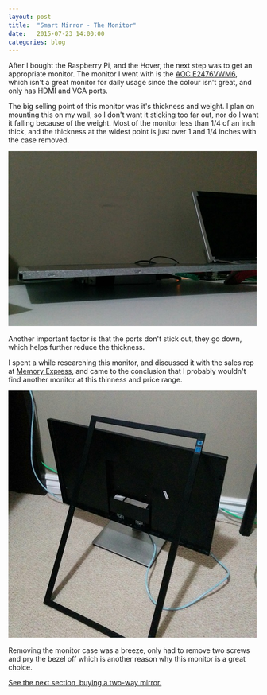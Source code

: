 ```yaml
---
layout: post
title:  "Smart Mirror - The Monitor"
date:   2015-07-23 14:00:00
categories: blog
---
```

After I bought the Raspberry Pi, and the Hover, the next step was to get an
appropriate monitor. The monitor I went with is the
[AOC E2476VWM6](http://www.memoryexpress.com/Products/MX54712), which isn't a
great monitor for daily usage since the colour isn't great, and only has HDMI
and VGA ports.

The big selling point of this monitor was it's thickness and weight. I plan on
mounting this on my wall, so I don't want it sticking too far out, nor do I
want it falling because of the weight. Most of the monitor less than 1/4 of an
inch thick, and the thickness at the widest point is just over 1 and 1/4 inches
with the case removed.

![](/img/20150724/thin.jpg)

Another important factor is that the ports don't stick out, they go down, which
helps further reduce the thickness.

I spent a while researching this monitor, and discussed it with the sales rep
at [Memory Express](http://www.memoryexpress.com/), and came to the conclusion
that I probably wouldn't find another monitor at this thinness and price range.

![](/img/20150724/case.jpg)

Removing the monitor case was a breeze, only had to remove two screws and pry
the bezel off which is another reason why this monitor is a great choice.

[See the next section, buying a two-way mirror.](/blog/2015/07/24/Smart-Mirror-Mirror.html)
